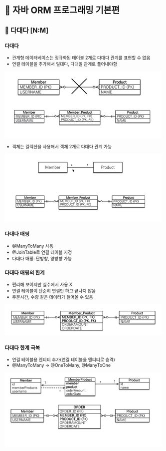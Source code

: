 # :book: 자바 ORM 프로그래밍 기본편 

## :pushpin: 다대다 [N:M]


### 다대다

- 관계형 데이터베이스는 정규화된 테이블 2개로 다대다 관계를 표현할 수 없음
- 연결 테이블을 추가해서 일대다, 다대일 관계로 풀어내야함

![다대다](./image/다대다.png)

- 객체는 컬렉션을 사용해서 객체 2개로 다대다 관계 가능

![객체다대다](./image/객체다대다.png)


### 다대다 매핑

- @ManyToMany 사용
- @JoinTable로 연결 테이블 지정
- 다대다 매핑: 단방향, 양방향 가능


### 다대다 매핑의 한계

- 편리해 보이지만 실수에서 사용 X
- 연결 테이블이 단순히 연결만 하고 끝나지 않음
- 주문시간, 수량 같은 데이터가 들어올 수 있음


![다대다매핑](./image/다대다매핑.png)


### 다대다 한계 극복

- 연결 테이블용 엔티티 추가(연결 테이블을 엔티티로 승격)
- @ManyToMany -> @OneToMany, @ManyToOne

![다대다한계극복](./image/다대다한계극복.png)